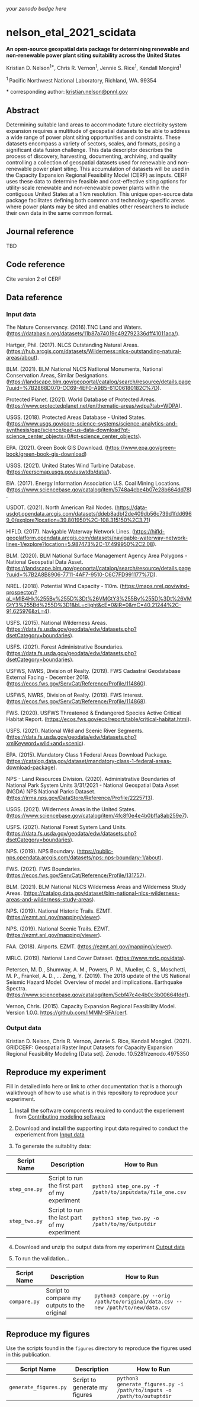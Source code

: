 _your zenodo badge here_

# nelson_etal_2021_scidata

**An open-source geospatial data package for determining renewable and non-renewable power plant siting suitability across the United States**

Kristian D. Nelson<sup>1\*</sup>, Chris R. Vernon<sup>1</sup>, Jennie S. Rice<sup>1</sup>, Kendall Mongird<sup>1</sup>

<sup>1 </sup> Pacific Northwest National Laboratory, Richland, WA. 99354

\* corresponding author:  kristian.nelson@pnnl.gov

## Abstract
Determining suitable land areas to accommodate future electricity system expansion requires a multitude of geospatial datasets to be able to address a wide range of power plant siting opportunities and constraints. These datasets encompass a variety of sectors, scales, and formats, posing a significant data fusion challenge.  This data descriptor describes the process of discovery, harvesting, documenting, archiving, and quality controlling a collection of geospatial datasets used for renewable and non-renewable power plant siting. This accumulation of datasets will be used in the Capacity Expansion Regional Feasibility Model (CERF) as inputs. CERF uses these data to determine feasible and cost-effective siting options for utility-scale renewable and non-renewable power plants within the contiguous United States at a 1 km resolution. This unique open-source data package facilitates defining both common and technology-specific areas where power plants may be sited and enables other researchers to include their own data in the same common format.

## Journal reference
TBD

## Code reference
Cite version 2 of CERF

## Data reference

### Input data

The Nature Conservancy. (2016).TNC Land and Waters. (https://databasin.org/datasets/11b87a74019c492792336dff41011aca/).

Hartger, Phil. (2017). NLCS Outstanding Natural Areas. (https://hub.arcgis.com/datasets/Wilderness::nlcs-outstanding-natural-areas/about).

BLM. (2021). BLM National NLCS Natlional Monuments, National Conservation Areas, Similar Designations. (https://landscape.blm.gov/geoportal/catalog/search/resource/details.page?uuid=%7B2868D070-CC69-4EF0-A9B5-61C06180182C%7D).

Protected Planet. (2021). World Database of Protected Areas. (https://www.protectedplanet.net/en/thematic-areas/wdpa?tab=WDPA).

USGS. (2018). Protected Areas Database - United States. (https://www.usgs.gov/core-science-systems/science-analytics-and-synthesis/gap/science/pad-us-data-download?qt-science_center_objects=0#qt-science_center_objects).

EPA. (2021). Green Book GIS Download. (https://www.epa.gov/green-book/green-book-gis-download)

USGS. (2021). United States Wind Turbine Database. (https://eerscmap.usgs.gov/uswtdb/data/).

EIA. (2017). Energy Information Association U.S. Coal Mining Locations. (https://www.sciencebase.gov/catalog/item/5748a4cbe4b07e28b664dd78).

USDOT. (2021). North American Rail Nodes. (https://data-usdot.opendata.arcgis.com/datasets/ddeb8adbf2de409db56c739d1fdd6969_0/explore?location=39.801950%2C-108.315150%2C3.71)

HIFLD. (2017). Navigable Waterway Network Lines. (https://hifld-geoplatform.opendata.arcgis.com/datasets/navigable-waterway-network-lines-1/explore?location=5.987473%2C-17.499950%2C2.08).

BLM. (2020). BLM National Surface Management Agency Area Polygons - National Geospatial Data Asset. (https://landscape.blm.gov/geoportal/catalog/search/resource/details.page?uuid=%7B2A8B8906-7711-4AF7-9510-C6C7FD991177%7D).

NREL. (2018). Potential Wind Capacity - 110m. (https://maps.nrel.gov/wind-prospector/?aL=MlB4Hk%255Bv%255D%3Dt%26VMGtY3%255Bv%255D%3Dt%26VMGtY3%255Bd%255D%3D1&bL=clight&cE=0&lR=0&mC=40.21244%2C-91.625976&zL=4).

USFS. (2015). National Wilderness Areas. (https://data.fs.usda.gov/geodata/edw/datasets.php?dsetCategory=boundaries).

USFS. (2021). Forest Administrative Boundaries. (https://data.fs.usda.gov/geodata/edw/datasets.php?dsetCategory=boundaries).

USFWS, NWRS, Division of Realty. (2019). FWS Cadastral Geodatabase External Facing - December 2019. (https://ecos.fws.gov/ServCat/Reference/Profile/114860).

USFWS, NWRS, Division of Realty. (2019). FWS Interest. (https://ecos.fws.gov/ServCat/Reference/Profile/114868).

FWS. (2020). USFWS Threatened & Endangered Species Active Critical Habitat Report. (https://ecos.fws.gov/ecp/report/table/critical-habitat.html).

USFS. (2021). National Wild and Scenic River Segments. (https://data.fs.usda.gov/geodata/edw/datasets.php?xmlKeyword=wild+and+scenic).

EPA. (2015). Mandatory Class 1 Federal Areas Download Package. (https://catalog.data.gov/dataset/mandatory-class-1-federal-areas-download-package).

NPS - Land Resources Division. (2020). Administrative Boundaries of National Park System Units 3/31/2021 - National Geospatial Data Asset (NGDA) NPS National Parks Dataset. (https://irma.nps.gov/DataStore/Reference/Profile/2225713).

USGS. (2021). Wilderness Areas in the United States. (https://www.sciencebase.gov/catalog/item/4fc8f0e4e4b0bffa8ab259e7).

USFS. (2021). National Forest System Land Units. (https://data.fs.usda.gov/geodata/edw/datasets.php?dsetCategory=boundaries).

NPS. (2019). NPS Boundary. (https://public-nps.opendata.arcgis.com/datasets/nps::nps-boundary-1/about).

FWS. (2021). FWS Boundaries. (https://ecos.fws.gov/ServCat/Reference/Profile/131757).

BLM. (2021). BLM National NLCS Wilderness Areas and Wilderness Study Areas. (https://catalog.data.gov/dataset/blm-national-nlcs-wilderness-areas-and-wilderness-study-areas).

NPS. (2019). National Historic Trails. EZMT. (https://ezmt.anl.gov/mapping/viewer).

NPS. (2019). National Scenic Trails. EZMT. (https://ezmt.anl.gov/mapping/viewer).

FAA. (2018). Airports. EZMT. (https://ezmt.anl.gov/mapping/viewer).

MRLC. (2019). National Land Cover Dataset. (https://www.mrlc.gov/data).

Petersen, M. D., Shumway, A. M., Powers, P. M., Mueller, C. S., Moschetti, M. P., Frankel, A. D., … Zeng, Y. (2019). 
The 2018 update of the US National Seismic Hazard Model: Overview of model and implications. Earthquake Spectra. (https://www.sciencebase.gov/catalog/item/5cbf47c4e4b0c3b00664fdef).

Vernon, Chris. (2015). Capacity Expansion Regional Feasibility Model. Version 1.0.0. https://github.com/IMMM-SFA/cerf. 

### Output data

Kristian D. Nelson, Chris R. Vernon, Jennie S. Rice, Kendall Mongird. (2021). GRIDCERF: Geospatial Raster Input Datasets for Capacity Expansion Regional Feasibility Modeling [Data set]. Zenodo. 10.5281/zenodo.4975350

## Reproduce my experiment
Fill in detailed info here or link to other documentation that is a thorough walkthrough of how to use what is in this repository to reproduce your experiment.


1. Install the software components required to conduct the experiement from [Contributing modeling software](#contributing-modeling-software)

2. Download and install the supporting input data required to conduct the experiement from [Input data](#input-data)

3. To generate the suitablity data:

| Script Name | Description | How to Run |
| --- | --- | --- |
| `step_one.py` | Script to run the first part of my experiment | `python3 step_one.py -f /path/to/inputdata/file_one.csv` |
| `step_two.py` | Script to run the last part of my experiment | `python3 step_two.py -o /path/to/my/outputdir` |

4. Download and unzip the output data from my experiment [Output data](#output-data)

5. To run the validation...

| Script Name | Description | How to Run |
| --- | --- | --- |
| `compare.py` | Script to compare my outputs to the original | `python3 compare.py --orig /path/to/original/data.csv --new /path/to/new/data.csv` |

## Reproduce my figures
Use the scripts found in the `figures` directory to reproduce the figures used in this publication.

| Script Name | Description | How to Run |
| --- | --- | --- |
| `generate_figures.py` | Script to generate my figures | `python3 generate_figures.py -i /path/to/inputs -o /path/to/outuptdir` |
